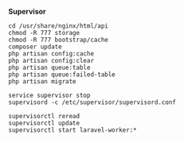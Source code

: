__Supervisor__

    cd /usr/share/nginx/html/api
    chmod -R 777 storage 
    chmod -R 777 bootstrap/cache 
    composer update
    php artisan config:cache
    php artisan config:clear
    php artisan queue:table
    php artisan queue:failed-table
    php artisan migrate

    service supervisor stop
    supervisord -c /etc/supervisor/supervisord.conf

    supervisorctl reread
    supervisorctl update
    supervisorctl start laravel-worker:*
